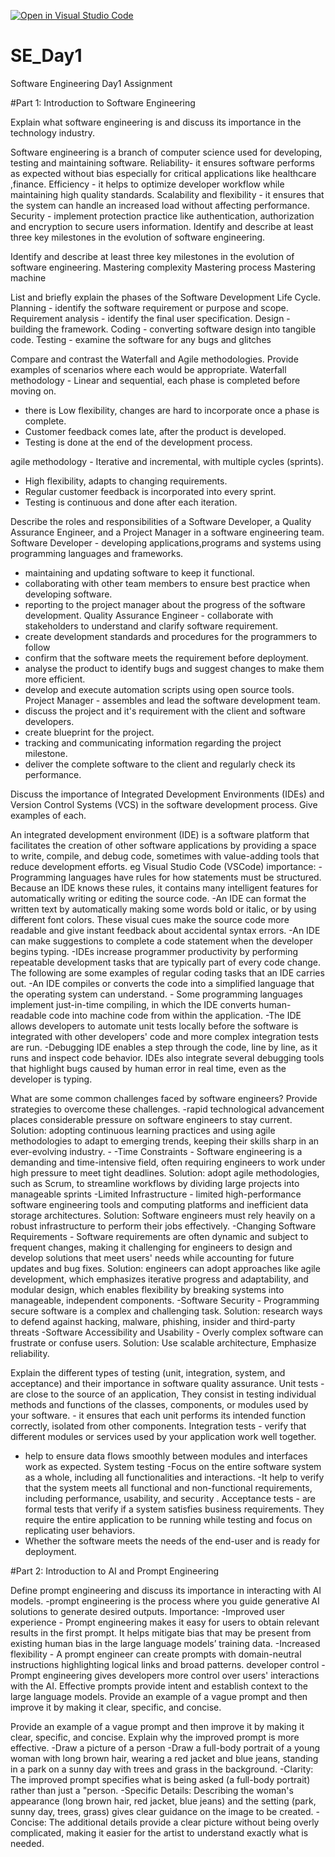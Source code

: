 [![Open in Visual Studio Code](https://classroom.github.com/assets/open-in-vscode-2e0aaae1b6195c2367325f4f02e2d04e9abb55f0b24a779b69b11b9e10269abc.svg)](https://classroom.github.com/online_ide?assignment_repo_id=18387429&assignment_repo_type=AssignmentRepo)
# SE_Day1
Software Engineering Day1 Assignment

#Part 1: Introduction to Software Engineering

Explain what software engineering is and discuss its importance in the technology industry.

Software engineering is a branch of computer science used for developing, testing and maintaining software.
Reliability- it ensures software performs as expected without bias especially for critical applications like healthcare ,finance. 
Efficiency - it helps to optimize developer workflow while maintaining high quality standards.
Scalability and flexibility - it ensures that the system can handle an increased load without affecting performance.
Security - implement protection practice like authentication, authorization and encryption to secure users information. Identify and describe at least three key milestones in the evolution of software engineering.

Identify and describe at least three key milestones in the evolution of software engineering.
Mastering complexity
Mastering process
Mastering machine


List and briefly explain the phases of the Software Development Life Cycle.
 Planning - identify the software requirement or purpose and scope.
 Requirement analysis - identify the final user specification. 
 Design - building the framework. 
 Coding - converting software design into tangible code.
 Testing - examine the software for any bugs and glitches

Compare and contrast the Waterfall and Agile methodologies. Provide examples of scenarios where each would be appropriate.
 Waterfall methodology - Linear and sequential, each phase is completed before moving on. 
  - there is Low flexibility,
  changes are hard to incorporate once a phase is complete.
  - Customer feedback comes late, after the product is developed.
  - Testing is done at the end of the development process.


agile methodology - Iterative and incremental, with multiple cycles (sprints). 
 - High flexibility, adapts to changing requirements. 
 - Regular customer feedback is incorporated into every sprint. 
 - Testing is continuous and done after each iteration.

Describe the roles and responsibilities of a Software Developer, a Quality Assurance Engineer, and a Project Manager in a software engineering team.
 Software Developer - developing applications,programs and systems using programming languages and frameworks.
  - maintaining and updating software to keep it functional. 
  - collaborating with other team members to ensure best practice when developing software.
  - reporting to the project manager about the progress of the software development.
Quality Assurance Engineer - collaborate with stakeholders to understand and clarify software requirement.
 - create development standards and procedures for the programmers to follow
 - confirm that the software meets the requirement before deployment. 
 - analyse the product to identify bugs and suggest changes to make them more efficient. 
 - develop and execute automation scripts using open source tools.
Project Manager - assembles and lead the software development team.
 - discuss the project and it's requirement with the client and software developers.
 - create blueprint for the project.
 - tracking and communicating information regarding the project milestone.
 - deliver the complete software to the client and regularly check its performance.


Discuss the importance of Integrated Development Environments (IDEs) and Version Control Systems (VCS) in the software development process. Give examples of each.

An integrated development environment (IDE) is a software platform that facilitates the creation of other software applications by providing a space to write, compile, and debug code, sometimes with value-adding tools that reduce development efforts. eg Visual Studio Code (VSCode)
importance:
 -Programming languages have rules for how statements must be structured. Because an IDE knows these rules, it contains many intelligent features for automatically writing or editing the source code.
 -An IDE can format the written text by automatically making some words bold or italic, or by using different font colors. These visual cues make the source code more readable and give instant feedback about accidental 
  syntax errors.
 -An IDE can make suggestions to complete a code statement when the developer begins typing.
 -IDEs increase programmer productivity by performing repeatable development tasks that are typically part of every code change. The following are some examples of regular coding tasks that an IDE carries out.
 -An IDE compiles or converts the code into a simplified language that the operating system can understand. - Some programming languages implement just-in-time compiling, in which the IDE converts human-readable code into 
  machine code from within the application.
 -The IDE allows developers to automate unit tests locally before the software is integrated with other developers' code and more complex integration tests are run.
 -Debugging IDE enables a step through the code, line by line, as it runs and inspect code behavior. IDEs also integrate several debugging tools that highlight bugs caused by human error in real time, even as the 
  developer is typing.

What are some common challenges faced by software engineers? Provide strategies to overcome these challenges.
-rapid technological advancement places considerable pressure on software engineers to stay current.
 Solution: adopting continuous learning practices and using agile methodologies to adapt to emerging trends, keeping their skills sharp in an ever-evolving industry. -
-Time Constraints - Software engineering is a demanding and time-intensive field, often requiring engineers to work under high pressure to meet tight deadlines.
 Solution: adopt agile methodologies, such as Scrum, to streamline workflows by dividing large projects into manageable sprints 
-Limited Infrastructure - limited high-performance software engineering tools and computing platforms and inefficient data storage architectures. 
 Solution: Software engineers must rely heavily on a robust infrastructure to perform their jobs effectively.
-Changing Software Requirements - Software requirements are often dynamic and subject to frequent changes, making it challenging for engineers to design and develop solutions that meet users' needs while accounting for future updates and bug fixes. 
Solution: engineers can adopt approaches like agile development, which emphasizes iterative progress and adaptability, and modular design, which enables flexibility by breaking systems into manageable, independent components.
-Software Security - Programming secure software is a complex and challenging task. 
Solution: research ways to defend against hacking, malware, phishing, insider and third-party threats
-Software Accessibility and Usability - Overly complex software can frustrate or confuse users. 
Solution: Use scalable architecture, Emphasize reliability.


Explain the different types of testing (unit, integration, system, and acceptance) and their importance in software quality assurance.
 Unit tests - are close to the source of an application, They consist in testing individual methods and functions of the classes, components, or modules used by 
 your software. - it ensures that each unit performs its intended function correctly, isolated from other components.
 Integration tests - verify that different modules or services used by your application work well together.
 - help to ensure data flows smoothly between modules and interfaces work as expected.
  System testing -Focus on the entire software system as a whole, including all functionalities and interactions.
 -It help to verify that the system meets all functional and non-functional requirements, including performance, usability, and security .
 Acceptance tests - are formal tests that verify if a system satisfies business requirements. They require the entire application to be running while testing and 
 focus on replicating user behaviors. 
 - Whether the software meets the needs of the end-user and is ready for deployment.


#Part 2: Introduction to AI and Prompt Engineering


Define prompt engineering and discuss its importance in interacting with AI models.
 -prompt engineering  is the process where you guide generative AI solutions to generate desired outputs.
  Importance:
 -Improved user experience - Prompt engineering makes it easy for users to obtain relevant results in the first prompt. It helps mitigate bias that may be present 
  from existing human bias in the large language models’ training data.
 -Increased flexibility - A prompt engineer can create prompts with domain-neutral instructions highlighting logical links and broad patterns.
  developer control - Prompt engineering gives developers more control over users' interactions with the AI. Effective prompts provide intent and establish 
  context to the large language models. Provide an example of a vague prompt and then improve it by making it clear, specific, and concise.

Provide an example of a vague prompt and then improve it by making it clear, specific, and concise. Explain why the improved prompt is more effective.
 -Draw a picture of a person
 -Draw a full-body portrait of a young woman with long brown hair, wearing a red jacket and blue jeans, standing in a park on a sunny day with trees and grass in 
  the background.
 -Clarity: The improved prompt specifies what is being asked (a full-body portrait) rather than just a "person.
 -Specific Details: Describing the woman's appearance (long brown hair, red jacket, blue jeans) and the setting (park, sunny day, trees, grass) gives clear 
  guidance on the image to be created.
 -Concise: The additional details provide a clear picture without being overly complicated, making it easier for the artist to understand exactly what is needed.
